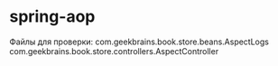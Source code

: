 # spring-aop
Файлы для проверки:
com.geekbrains.book.store.beans.AspectLogs
com.geekbrains.book.store.controllers.AspectController
